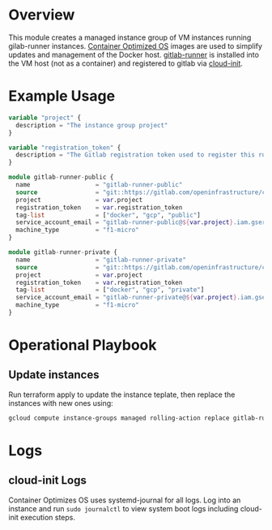 # Overview

This module creates a managed instance group of VM instances running
gilab-runner instances.  [Container Optimized OS][cos] images are used to
simplify updates and management of the Docker host.  [gitlab-runner][1] is
installed into the VM host (not as a container) and registered to gitlab via
[cloud-init][2].

# Example Usage

```terraform
variable "project" {
  description = "The instance group project"
}

variable "registration_token" {
  description = "The Gitlab registration token used to register this runner, found via /settings/ci_cd in the GitLab Web UI"
}

module gitlab-runner-public {
  name                  = "gitlab-runner-public"
  source                = "git::https://gitlab.com/openinfrastructure/code/terraform-google-gitlab-runner.git?ref=v0.1.0"
  project               = var.project
  registration_token    = var.registration_token
  tag-list              = ["docker", "gcp", "public"]
  service_account_email = "gitlab-runner-public@${var.project}.iam.gserviceaccount.com"
  machine_type          = "f1-micro"
}

module gitlab-runner-private {
  name                  = "gitlab-runner-private"
  source                = "git::https://gitlab.com/openinfrastructure/code/terraform-google-gitlab-runner.git?ref=v0.1.0"
  project               = var.project
  registration_token    = var.registration_token
  tag-list              = ["docker", "gcp", "private"]
  service_account_email = "gitlab-runner-private@${var.project}.iam.gserviceaccount.com"
  machine_type          = "f1-micro"
}
```

# Operational Playbook

## Update instances

Run terraform apply to update the instance teplate, then replace the instances
with new ones using:

```bash
gcloud compute instance-groups managed rolling-action replace gitlab-runner
```

# Logs

## cloud-init Logs

Container Optimizes OS uses systemd-journal for all logs.  Log into an instance
and run `sudo journalctl` to view system boot logs including cloud-init
execution steps.

[cos]: https://cloud.google.com/container-optimized-os/docs/how-to/run-container-instance
[1]: https://docs.gitlab.com/runner/
[2]: https://cloudinit.readthedocs.io/en/latest/
